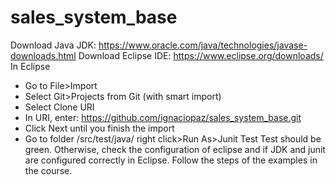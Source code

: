 # sales_system_base
Download Java JDK: https://www.oracle.com/java/technologies/javase-downloads.html
Download Eclipse IDE: https://www.eclipse.org/downloads/
In Eclipse
-  Go to File>Import
- Select Git>Projects from Git (with smart import)
- Select Clone URI
- In URI, enter: https://github.com/ignaciopaz/sales_system_base.git
- Click Next until you finish the import
- Go to folder /src/test/java/ right click>Run As>Junit Test
Test should be green. Otherwise, check the configuration of eclipse and if JDK and junit are configured correctly in Eclipse.
Follow the steps of the examples in the course.

